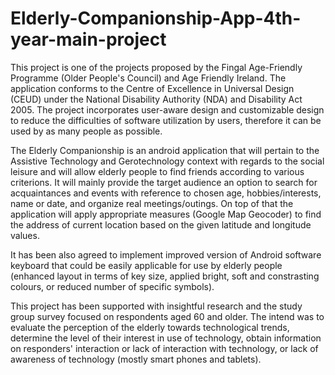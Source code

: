 # Elderly-Companionship-App-4th-year-main-project

This project is one of the projects proposed by the Fingal Age-Friendly Programme (Older People's Council) and 
Age Friendly Ireland. The application conforms to the Centre of Excellence in Universal Design (CEUD) under the 
National Disability Authority (NDA) and Disability Act 2005. The project incorporates user-aware design and customizable 
design to reduce the difficulties of software utilization by users, therefore it can be used by as many people as possible.

The Elderly Companionship is an android application that will pertain to the Assistive Technology and Gerotechnology
context with regards to the social leisure and will allow elderly people to find friends according to various criterions. 
It will mainly provide the target audience an option to search for acquaintances and events with reference to chosen age,
hobbies/interests, name or date, and organize real meetings/outings. On top of that the application will apply appropriate 
measures (Google Map Geocoder) to find the address of current location based on the given latitude and longitude values. 

It has been also agreed to implement improved version of Android software keyboard that could be easily applicable for 
use by elderly people (enhanced layout in terms of key size, applied bright, soft and constrasting colours, or reduced
number of specific symbols).

This project has been supported with insightful research and the study group survey focused on respondents aged 60 and older. 
The intend was to evaluate the perception of the elderly towards technological trends, determine the level of their interest
in use of technology, obtain information on responders' interaction or lack of interaction with technology, or lack of awareness 
of technology (mostly smart phones and tablets).
